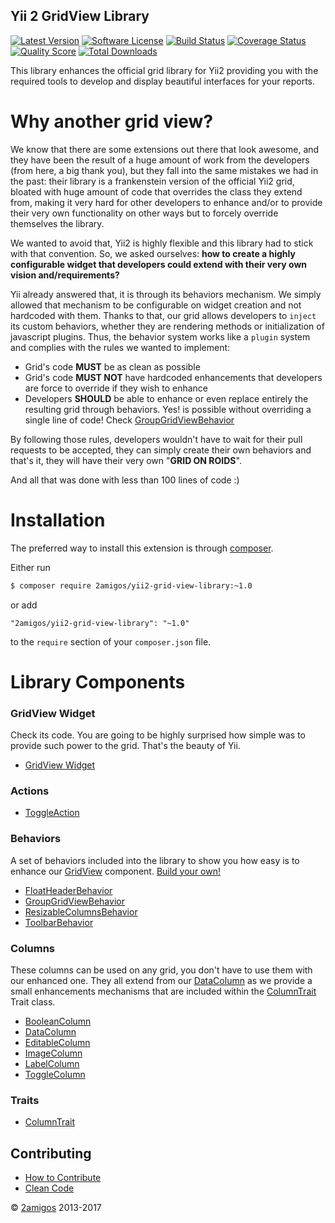 Yii 2 GridView Library
----------------------

[![Latest Version](https://img.shields.io/github/tag/2amigos/yii2-grid-view-library.svg?style=flat-square&label=release)](https://github.com/2amigos/yii2-grid-view-library/tags)
[![Software License](https://img.shields.io/badge/license-MIT-brightgreen.svg?style=flat-square)](LICENSE.md)
[![Build Status](https://img.shields.io/travis/2amigos/yii2-grid-view-library/master.svg?style=flat-square)](https://travis-ci.org/2amigos/yii2-grid-view-library)
[![Coverage Status](https://img.shields.io/scrutinizer/coverage/g/2amigos/yii2-grid-view-library.svg?style=flat-square)](https://scrutinizer-ci.com/g/2amigos/yii2-grid-view-library/code-structure)
[![Quality Score](https://img.shields.io/scrutinizer/g/2amigos/yii2-grid-view-library.svg?style=flat-square)](https://scrutinizer-ci.com/g/2amigos/yii2-grid-view-library)
[![Total Downloads](https://img.shields.io/packagist/dt/2amigos/yii2-grid-view-library.svg?style=flat-square)](https://packagist.org/packages/2amigos/yii2-grid-view-library)

This library enhances the official grid library for Yii2 providing you with the required tools to develop and display 
beautiful interfaces for your reports. 


Why another grid view?
====================== 

We know that there are some extensions out there that look awesome, and they have been the result of a huge amount of 
work from the developers (from here, a big thank you), but they fall into the same mistakes we had in the past: 
their library is a frankenstein version of the official Yii2 grid, bloated with huge amount of code that overrides 
the class they extend from, making it very hard for other developers to enhance and/or to provide their very own 
functionality on other ways but to forcely override themselves the library. 

We wanted to avoid that, Yii2 is highly flexible and this library had to stick with that convention. So, we asked 
ourselves: **how to create a highly configurable widget that developers could extend with their very own vision 
and/requirements?**

Yii already answered that, it is through its behaviors mechanism. We simply allowed that mechanism to be configurable 
on widget creation and not hardcoded with them. Thanks to that, our grid allows developers to `inject` its custom 
behaviors, whether they are rendering methods or initialization of javascript plugins. Thus, the behavior system works 
like a `plugin` system and complies with the rules we wanted to implement: 

- Grid's code **MUST** be as clean as possible 
- Grid's code **MUST NOT** have hardcoded enhancements that developers are force to override if they wish to enhance
- Developers **SHOULD** be able to enhance or even replace entirely the resulting grid through behaviors. Yes! is 
  possible without overriding a single line of code! Check [GroupGridViewBehavior](behaviors/group-grid-view-behavior.md)

By following those rules, developers wouldn't have to wait for their pull requests to be accepted, they can simply 
create their own behaviors and that's it, they will have their very own "**GRID ON ROIDS**".

And all that was done with less than 100 lines of code :)


Installation
============ 

The preferred way to install this extension is through [composer](http://getcomposer.org/download/).

Either run

```bash
$ composer require 2amigos/yii2-grid-view-library:~1.0
```

or add

```
"2amigos/yii2-grid-view-library": "~1.0"
```

to the `require` section of your `composer.json` file.


Library Components
==================

### GridView Widget

Check its code. You are going to be highly surprised how simple was to provide such power to the grid. That's the 
beauty of Yii.

- [GridView Widget](grids/enhanced-grid-view.md)

### Actions 

- [ToggleAction](actions/toggle-action.md)

### Behaviors 

A set of behaviors included into the library to show you how easy is to enhance our [GridView](grids/enhanced-grid-view.md) 
component. [Build your own!](guides/how-to-create-behaviors.md)

- [FloatHeaderBehavior](behaviors/float-header-behavior.md)
- [GroupGridViewBehavior](behaviors/group-grid-view-behavior.md)
- [ResizableColumnsBehavior](behaviors/resizable-columns-behavior.md)
- [ToolbarBehavior](behaviors/toolbar-behavior.md)

### Columns 

These columns can be used on any grid, you don't have to use them with our enhanced one. They all extend from our 
[DataColumn](columns/data-column.md) as we provide a small enhancements mechanisms that are included within the 
[ColumnTrait](columns/column-trait.md) Trait class.

- [BooleanColumn](columns/boolean-column.md)  
- [DataColumn](columns/data-column.md)
- [EditableColumn](columns/editable-column.md)
- [ImageColumn](columns/image-column.md) 
- [LabelColumn](columns/label-column.md)
- [ToggleColumn](columns/toggle-column.md)

### Traits 

- [ColumnTrait](columns/column-trait.md)

Contributing
------------

- [How to Contribute](contributing/how-to.md)
- [Clean Code](contributing/clean-code.md)

© [2amigos](http://www.2amigos.us/) 2013-2017
